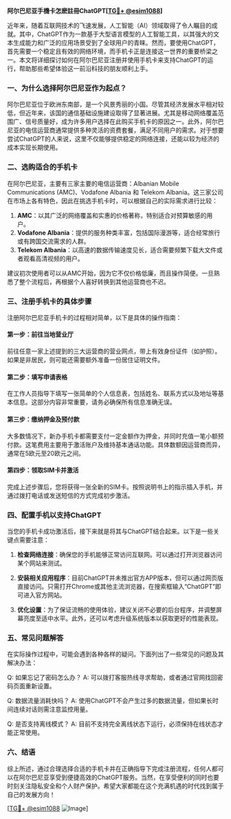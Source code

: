 **阿尔巴尼亚手機卡怎麽註冊ChatGPT[[TG💪+ @esim1088](https://t.me/s/esim1088)]**

近年来，随着互联网技术的飞速发展，人工智能（AI）领域取得了令人瞩目的成就。其中，ChatGPT作为一款基于大型语言模型的人工智能工具，以其强大的文本生成能力和广泛的应用场景受到了全球用户的青睐。然而，要使用ChatGPT，首先需要一个稳定且有效的网络环境，而手机卡正是连接这一世界的重要桥梁之一。本文将详细探讨如何在阿尔巴尼亚注册并使用手机卡来支持ChatGPT的运行，帮助那些希望体验这一前沿科技的朋友顺利上手。

### 一、为什么选择阿尔巴尼亚作为起点？

阿尔巴尼亚位于欧洲东南部，是一个风景秀丽的小国。尽管其经济发展水平相对较低，但近年来，该国的通信基础设施建设取得了显著进展。尤其是移动网络覆盖范围广、信号质量好，成为许多用户选择在此购买手机卡的原因之一。此外，阿尔巴尼亚的电信运营商通常提供多种灵活的资费套餐，满足不同用户的需求。对于想要尝试ChatGPT的人来说，这里不仅能够提供稳定的网络连接，还能以较为经济的成本实现长期使用。

### 二、选购适合的手机卡

在阿尔巴尼亚，主要有三家主要的电信运营商：Albanian Mobile Communications (AMC)、Vodafone Albania 和 Telekom Albania。这三家公司在市场上各有特色，因此在挑选手机卡时，可以根据自己的实际需求进行比较：

1. **AMC**：以其广泛的网络覆盖和实惠的价格著称，特别适合对预算敏感的用户。
2. **Vodafone Albania**：提供的服务种类丰富，包括国际漫游等，适合经常旅行或有跨国交流需求的人群。
3. **Telekom Albania**：以高速的数据传输速度见长，适合需要频繁下载大文件或者观看高清视频的用户。

建议初次使用者可以从AMC开始，因为它不仅价格低廉，而且操作简便。一旦熟悉了整个流程后，再根据个人喜好转换到其他运营商也不迟。

### 三、注册手机卡的具体步骤

注册阿尔巴尼亚手机卡的过程相对简单，以下是具体的操作指南：

#### 第一步：前往当地营业厅
前往任意一家上述提到的三大运营商的营业网点，带上有效身份证件（如护照）。如果是非居民，则可能还需要额外准备一份居住证明文件。

#### 第二步：填写申请表格
在工作人员指导下填写一张简单的个人信息表，包括姓名、联系方式以及地址等基本信息。这部分内容非常重要，请务必确保所有信息准确无误。

#### 第三步：缴纳押金及预付款
大多数情况下，新办手机卡都需要支付一定金额作为押金，并同时充值一笔小额预付款。这笔费用主要用于激活账户及维持基本通话功能。具体数额因运营商而异，通常在5欧元至20欧元之间。

#### 第四步：领取SIM卡并激活
完成上述步骤后，您将获得一张全新的SIM卡。按照说明书上的指示插入手机，并通过拨打电话或发送短信的方式完成初步激活。

### 四、配置手机以支持ChatGPT

当您的手机卡成功激活后，接下来就是将其与ChatGPT结合起来。以下是一些关键点需要注意：

1. **检查网络连接**：确保您的手机能够正常访问互联网。可以通过打开浏览器访问某个网站来测试。
   
2. **安装相关应用程序**：目前ChatGPT并未推出官方APP版本，但可以通过网页版直接访问。只需打开Chrome或其他主流浏览器，在搜索框输入“ChatGPT”即可进入官方网站。

3. **优化设置**：为了保证流畅的使用体验，建议关闭不必要的后台程序，并调整屏幕亮度至适中水平。此外，还可以考虑升级系统版本以获取更好的性能表现。

### 五、常见问题解答

在实际操作过程中，可能会遇到各种各样的疑问。下面列出了一些常见的问题及其解决办法：

Q: 如果忘记了密码怎么办？
A: 可以拨打客服热线寻求帮助，或者通过官网找回密码页面重新设置。

Q: 数据流量消耗快吗？
A: 使用ChatGPT不会产生过多的数据流量，但如果长时间连续对话则需注意监控用量。

Q: 是否支持离线模式？
A: 目前不支持完全离线状态下运行，必须保持在线状态才能正常使用。

### 六、结语

综上所述，通过合理选择合适的手机卡并在正确指导下完成注册流程，任何人都可以在阿尔巴尼亚享受到便捷高效的ChatGPT服务。当然，在享受便利的同时也要时刻关注隐私安全和个人财产保护。希望大家都能在这个充满机遇的时代找到属于自己的发展方向！

[[TG💪+ @esim1088](https://t.me/s/esim1088) ![Image](https://i.postimg.cc/4NQfJmqS/Snipaste-2025-05-13-00-14-12.png)]